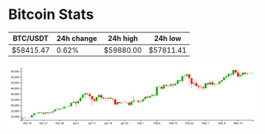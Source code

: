 # Bitcoin Stats

BTC/USDT|24h change|24h high|24h low|
|---|---|---|---|
|$58415.47|0.62%|$59880.00|$57811.41|

<img src="./chart.svg">
